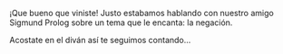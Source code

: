 ¡Que bueno que viniste! Justo estabamos hablando con nuestro amigo Sigmund Prolog sobre un tema que le encanta: la negación. 

Acostate en el diván así te seguimos contando... 